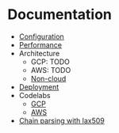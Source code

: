 # Documentation

<!--Please, keep this in sync with ./docs/README.md -->
- [Configuration](./configuration.md)
- [Performance](./performance.md)
- Architecture
  - GCP: TODO
  - AWS: TODO
  - [Non-cloud](./architecture/NONCLOUD.md)
- [Deployment](./deployment/)
- Codelabs
  - [GCP](./deployment/live/gcp/test/)
  - [AWS](./deployment/live/aws/test/)
- [Chain parsing with lax509](../internal/lax509/)

